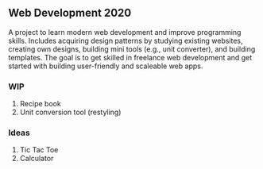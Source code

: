 ## Web Development 2020
A project to learn modern web development and improve programming skills. Includes acquiring design patterns by studying existing websites, creating own designs, building mini tools (e.g., unit converter), and building templates. The goal is to get skilled in freelance web development and get started with building user-friendly and scaleable web apps.

### WIP
1. Recipe book
2. Unit conversion tool (restyling)

### Ideas
1. Tic Tac Toe
2. Calculator

